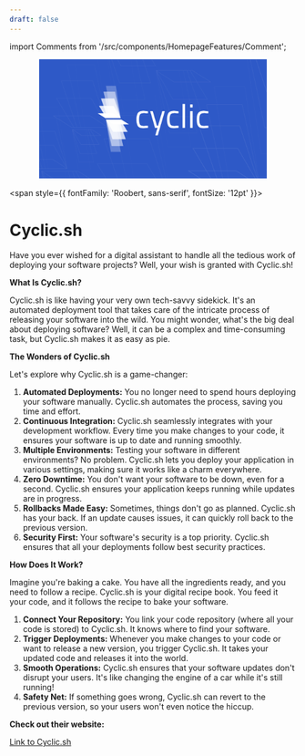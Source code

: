 ```yaml
---
draft: false
---
```

import Comments from '/src/components/HomepageFeatures/Comment';

<p align="center">
  <img src="/img/dsc.jpg" alt="Alt Text" width="400"/>
</p>


<span style={{ fontFamily: 'Roobert, sans-serif', fontSize: '12pt' }}>

# Cyclic.sh

Have you ever wished for a digital assistant to handle all the tedious work of deploying your software projects? Well, your wish is granted with Cyclic.sh!

**What Is Cyclic.sh?**

Cyclic.sh is like having your very own tech-savvy sidekick. It's an automated deployment tool that takes care of the intricate process of releasing your software into the wild. You might wonder, what's the big deal about deploying software? Well, it can be a complex and time-consuming task, but Cyclic.sh makes it as easy as pie.

**The Wonders of Cyclic.sh**

Let's explore why Cyclic.sh is a game-changer:

1. **Automated Deployments:** You no longer need to spend hours deploying your software manually. Cyclic.sh automates the process, saving you time and effort.
2. **Continuous Integration:** Cyclic.sh seamlessly integrates with your development workflow. Every time you make changes to your code, it ensures your software is up to date and running smoothly.
3. **Multiple Environments:** Testing your software in different environments? No problem. Cyclic.sh lets you deploy your application in various settings, making sure it works like a charm everywhere.
4. **Zero Downtime:** You don't want your software to be down, even for a second. Cyclic.sh ensures your application keeps running while updates are in progress.
5. **Rollbacks Made Easy:** Sometimes, things don't go as planned. Cyclic.sh has your back. If an update causes issues, it can quickly roll back to the previous version.
6. **Security First:** Your software's security is a top priority. Cyclic.sh ensures that all your deployments follow best security practices.

**How Does It Work?**

Imagine you're baking a cake. You have all the ingredients ready, and you need to follow a recipe. Cyclic.sh is your digital recipe book. You feed it your code, and it follows the recipe to bake your software.

1. **Connect Your Repository:** You link your code repository (where all your code is stored) to Cyclic.sh. It knows where to find your software.
2. **Trigger Deployments:** Whenever you make changes to your code or want to release a new version, you trigger Cyclic.sh. It takes your updated code and releases it into the world.
3. **Smooth Operations:** Cyclic.sh ensures that your software updates don't disrupt your users. It's like changing the engine of a car while it's still running!
4. **Safety Net:** If something goes wrong, Cyclic.sh can revert to the previous version, so your users won't even notice the hiccup.

**Check out their website:**

[Link to Cyclic.sh](https://www.cyclic.sh/)
</span>

<Comments />